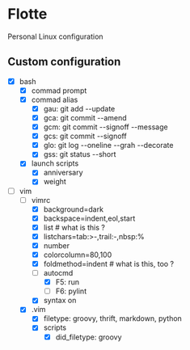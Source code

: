 # Flotte

Personal Linux configuration

## Custom configuration

- [X] bash
  - [X] commad prompt
  - [X] commad alias
    - [X] gau: git add --update
    - [X] gca: git commit --amend
    - [X] gcm: git commit --signoff --message
    - [X] gcs: git commit --signoff
    - [X] glo: git log --oneline --grah --decorate
    - [X] gss: git status --short
  - [X] launch scripts
    - [X] anniversary
    - [X] weight
- [ ] vim
  - [ ] vimrc
    - [X] background=dark
    - [X] backspace=indent,eol,start
    - [X] list # what is this ?
    - [X] listchars=tab:>-,trail:-,nbsp:%
    - [X] number
    - [X] colorcolumn=80,100
    - [X] foldmethod=indent # what is this, too ?
    - [ ] autocmd
      - [X] F5: run
      - [ ] F6: pylint
    - [X] syntax on
  - [X] .vim
    - [X] filetype: groovy, thrift, markdown, python
    - [X] scripts
      - [X] did_filetype: groovy
